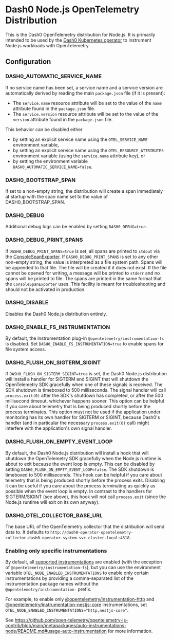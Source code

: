 Dash0 Node.js OpenTelemetry Distribution
========================================

This is the Dash0 OpenTelemetry distribution for Node.js.
It is primarily intended to be used by the [Dash0 Kubernetes operator](https://github.com/dash0hq/dash0-operator) to
instrument Node.js workloads with OpenTelemetry.

Configuration
-------------

### <a id="DASH0_AUTOMATIC_SERVICE_NAME">DASH0_AUTOMATIC_SERVICE_NAME</a>

If no service name has been set, a service name and a service version are automatically derived by reading the main `package.json` file
(if it is present):
* The `service.name` resource attribute will be set to the value of the `name` attribute found in the `package.json` file.
* The `service.version` resource attribute will be set to the value of the `version` attribute found in the `package.json` file.

This behavior can be disabled either
* by setting an explicit service name using the `OTEL_SERVICE_NAME` environment variable,
* by setting an explicit service name using the `OTEL_RESOURCE_ATTRIBUTES` environment variable (using the `service.name` attribute key), or
* by setting the environment variable `DASH0_AUTOMATIC_SERVICE_NAME=false`.

### <a id="DASH0_BOOTSTRAP_SPAN">DASH0_BOOTSTRAP_SPAN</a>

If set to a non-empty string, the distribution will create a span immediately at startup with the span name set to the
value of DASH0_BOOTSTRAP_SPAN.

### <a id="DASH0_DEBUG">DASH0_DEBUG</a>

Additional debug logs can be enabled by setting `DASH0_DEBUG=true`.

### <a id="DASH0_DEBUG_PRINT_SPANS">DASH0_DEBUG_PRINT_SPANS</a>

If `DASH0_DEBUG_PRINT_SPANS=true` is set, all spans are printed to `stdout` via the
[ConsoleSpanExporter](https://open-telemetry.github.io/opentelemetry-js/classes/_opentelemetry_sdk_trace_base.ConsoleSpanExporter.html).
If `DASH0_DEBUG_PRINT_SPANS` is set to any other non-empty string, the value is interpreted as a file system path.
Spans will be appended to that file.
The file will be created if it does not exist.
If the file cannot be opened for writing, a message will be printed to `stderr` and no spans will be printed to file.
The spans are printed in the same format that the `ConsoleSpanExporter` uses.
This facility is meant for troubleshooting and should not be activated in production.

### <a id="DASH0_DISABLE">DASH0_DISABLE</a>

Disables the Dash0 Node.js distribution entirely.

### <a id="DASH0_ENABLE_FS_INSTRUMENTATION">DASH0_ENABLE_FS_INSTRUMENTATION</a>

By default, the instrumentation plug-in `@opentelemetry/instrumentation-fs` is disabled. Set `DASH0_ENABLE_FS_INSTRUMENTATION=true` to enable spans for file system access.


### <a id="DASH0_FLUSH_ON_SIGTERM_SIGINT">DASH0_FLUSH_ON_SIGTERM_SIGINT</a>

If `DASH0_FLUSH_ON_SIGTERM_SIGINT=true` is set, the Dash0 Node.js distribution will install a handler for SIGTERM and
SIGINT that will shutdown the OpenTelemetry SDK gracefully when one of these signals is received.
The SDK shutdown is timeboxed to 500 milliseconds.
The signal handler will call `process.exit(0)` after the SDK's shutdown has completed, or after the 500 millisecond
timeout, whichever happens sooner.
This option can be helpful if you care about telemetry that is being produced shortly before the process terminates.
This option must not be used if the application under monitoring has its own handler for SIGTERM or SIGINT, because
Dash0's handler (and in particular the necessary `process.exit(0)` call) might interfere with the application's own
signal handler.

### <a id="DASH0_FLUSH_ON_EMPTY_EVENT_LOOP">DASH0_FLUSH_ON_EMPTY_EVENT_LOOP</a>

By default, the Dash0 Node.js distribution will install a hook that will shutdown the OpenTelemetry SDK gracefully when
the Node.js runtime is about to exit because the event loop is empty.
This can be disabled by setting `DASH0_FLUSH_ON_EMPTY_EVENT_LOOP=false`.
The SDK shutdown is timeboxed to 500 milliseconds.
This hook can be helpful if you care about telemetry that is being produced shortly before the process
exits.
Disabling it can be useful if you care about the process terminating as quickly as possible when the event loop is
empty.
In contrast to the handlers for SIGTERM/SIGINT (see above), this hook will not call `process.exit` (since the Node.js
runtime will exit on its own anyway).

### <a id="DASH0_OTEL_COLLECTOR_BASE_URL">DASH0_OTEL_COLLECTOR_BASE_URL</a>

The base URL of the OpenTelemetry collector that the distribution will send data to.
It defaults to `http://dash0-operator-opentelemetry-collector.dash0-operator-system.svc.cluster.local:4318`.

### Enabling only specific instrumentations

By default, all
[supported instrumentations](#https://github.com/open-telemetry/opentelemetry-js-contrib/blob/main/metapackages/auto-instrumentations-node/README.md#supported-instrumentations)
are enabled (with the exception of `@opentelemetry/instrumentation-fs`), but you can use the environment variable
`OTEL_NODE_ENABLED_INSTRUMENTATIONS` to enable only certain instrumentations by providing a comma-separated list of the
instrumentation package names without the `@opentelemetry/instrumentation-` prefix.

For example, to enable only
[@opentelemetry/instrumentation-http](https://github.com/open-telemetry/opentelemetry-js/tree/main/packages/opentelemetry-instrumentation-http)
and [@opentelemetry/instrumentation-nestjs-core](https://github.com/open-telemetry/opentelemetry-js-contrib/tree/main/plugins/node/opentelemetry-instrumentation-nestjs-core)
instrumentations, set `OTEL_NODE_ENABLED_INSTRUMENTATIONS="http,nestjs-core"`.

See https://github.com/open-telemetry/opentelemetry-js-contrib/blob/main/metapackages/auto-instrumentations-node/README.md#usage-auto-instrumentation for more information.
